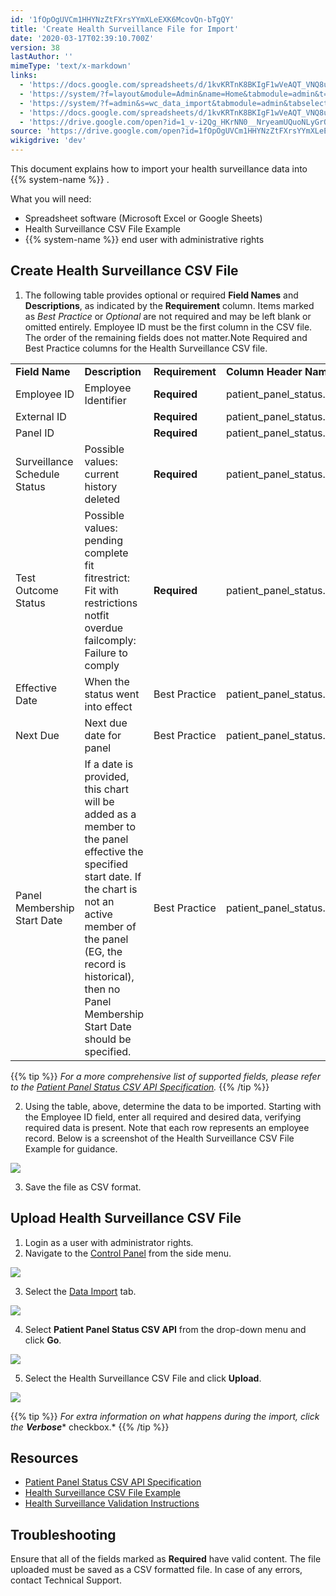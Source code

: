 ```yaml
---
id: '1fOpOgUVCm1HHYNzZtFXrsYYmXLeEXK6McovQn-bTgQY'
title: 'Create Health Surveillance File for Import'
date: '2020-03-17T02:39:10.700Z'
version: 38
lastAuthor: ''
mimeType: 'text/x-markdown'
links:
  - 'https://docs.google.com/spreadsheets/d/1kvKRTnK8BKIgF1wVeAQT_VNQ8uDR9UVEJvzDnuk2_T0/'
  - 'https://system/?f=layout&module=Admin&name=Home&tabmodule=admin&t=Admin'
  - 'https://system/?f=admin&s=wc_data_import&tabmodule=admin&tabselect=Data+import'
  - 'https://docs.google.com/spreadsheets/d/1kvKRTnK8BKIgF1wVeAQT_VNQ8uDR9UVEJvzDnuk2_T0/export?format=csv&gid=1187733888'
  - 'https://drive.google.com/open?id=1_v-i2Qg_HKrNN0__NryeamUQuoNLyGrOI2XQrc2EPVU'
source: 'https://drive.google.com/open?id=1fOpOgUVCm1HHYNzZtFXrsYYmXLeEXK6McovQn-bTgQY'
wikigdrive: 'dev'
---
```

This document explains how to import your health surveillance data into {{% system-name %}} .

What you will need:

* Spreadsheet software (Microsoft Excel or Google Sheets)
* Health Surveillance CSV File Example
* {{% system-name %}} end user with administrative rights

## Create Health Surveillance CSV File

1. The following table provides optional or required <strong>Field Names</strong> and <strong>Descriptions</strong>, as indicated by the <strong>Requirement</strong> column. Items marked as <em>Best Practice</em> or <em>Optional</em> are not required and may be left blank or omitted entirely. Employee ID must be the first column in the CSV file. The order of the remaining fields does not matter.Note Required and Best Practice columns for the Health Surveillance CSV file.

<table>
<tr>
<td><strong>Field Name</strong></td>
<td><strong>Description</strong></td>
<td><strong>Requirement</strong></td>
<td><strong>Column Header Name</strong></td>
</tr>
<tr>
<td>Employee ID</td>
<td>Employee Identifier</td>
<td><strong>Required</strong></td>
<td>patient_panel_status.pat_id</td>
</tr>
<tr>
<td>External ID</td>
<td></td>
<td><strong>Required</strong></td>
<td>patient_panel_status.ext_id</td>
</tr>
<tr>
<td>Panel ID</td>
<td></td>
<td><strong>Required</strong></td>
<td>patient_panel_status.panel_id</td>
</tr>
<tr>
<td>Surveillance Schedule Status</td>
<td>Possible values:<br />
current<br />
history<br />
deleted</td>
<td><strong>Required</strong></td>
<td>patient_panel_status.rec_status</td>
</tr>
<tr>
<td>Test Outcome Status</td>
<td>Possible values:<br />
pending<br />
complete<br />
fit<br />
fitrestrict: Fit with restrictions<br />
notfit<br />
overdue<br />
failcomply: Failure to comply</td>
<td><strong>Required</strong></td>
<td>patient_panel_status.status</td>
</tr>
<tr>
<td>Effective Date</td>
<td>When the status went into effect</td>
<td>Best Practice</td>
<td>patient_panel_status.effective_dt</td>
</tr>
<tr>
<td>Next Due</td>
<td>Next due date for panel</td>
<td>Best Practice</td>
<td>patient_panel_status.next_due</td>
</tr>
<tr>
<td>Panel Membership Start Date</td>
<td>If a date is provided, this chart will be added as a member to the panel effective the specified start date. If the chart is not an active member of the panel (EG, the record is historical), then no Panel Membership Start Date should be specified.</td>
<td>Best Practice</td>
<td>patient_panel_status.pm_start_dt</td>
</tr>
</table>

{{% tip %}}
*For a more comprehensive list of supported fields, please refer to the* [*Patient Panel Status CSV API Specification*](https://docs.google.com/spreadsheets/d/1kvKRTnK8BKIgF1wVeAQT_VNQ8uDR9UVEJvzDnuk2_T0/)*.*
{{% /tip %}}

2. Using the table, above, determine the data to be imported. Starting with the Employee ID field, enter all required and desired data, verifying required data is present. Note that each row represents an employee record. Below is a screenshot of the Health Surveillance CSV File Example for guidance.

![](../create-health-surveillance-file-for-import.assets/32e4d7c298d82e3ac0113d078ee7827f.png)

3. Save the file as CSV format.

## Upload Health Surveillance CSV File

1. Login as a user with administrator rights.
2. Navigate to the [Control Panel](https://system/?f=layout&module=Admin&name=Home&tabmodule=admin&t=Admin) from the side menu.

![](../create-health-surveillance-file-for-import.assets/e2ef9d3cd79f5006055f09ee851afb8f.png)

3. Select the [Data Import](https://system/?f=admin&s=wc_data_import&tabmodule=admin&tabselect=Data+import) tab.

![](../create-health-surveillance-file-for-import.assets/197af282190b350e97494ffba0636d29.png)

4. Select <strong>Patient Panel Status CSV API</strong> from the drop-down menu and click <strong>Go</strong>.

![](../create-health-surveillance-file-for-import.assets/184adff065510b3014a3b5f0a44c0f4b.png)

5. Select the Health Surveillance CSV File and click <strong>Upload</strong>.

![](../create-health-surveillance-file-for-import.assets/812d200f86320e164fda882c04c16eed.png)

{{% tip %}}
*For extra information on what happens during the import, click the* **_Verbose_*** checkbox.*
{{% /tip %}}

## Resources

* [Patient Panel Status CSV API Specification](https://docs.google.com/spreadsheets/d/1kvKRTnK8BKIgF1wVeAQT_VNQ8uDR9UVEJvzDnuk2_T0/)
* [Health Surveillance CSV File Example](https://docs.google.com/spreadsheets/d/1kvKRTnK8BKIgF1wVeAQT_VNQ8uDR9UVEJvzDnuk2_T0/export?format=csv&gid=1187733888)
* [Health Surveillance Validation Instructions](https://drive.google.com/open?id=1_v-i2Qg_HKrNN0__NryeamUQuoNLyGrOI2XQrc2EPVU#heading=h.9xf10guyyvpr)

## Troubleshooting

Ensure that all of the fields marked as **Required** have valid content. The file uploaded must be saved as a CSV formatted file. In case of any errors, contact Technical Support.
